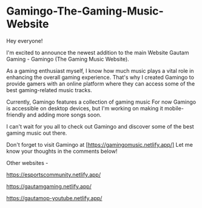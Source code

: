 # Gamingo-The-Gaming-Music-Website
Hey everyone!

I'm excited to announce the newest addition to the main Website Gautam Gaming - Gamingo (The Gaming Music Website).

As a gaming enthusiast myself, I know how much music plays a vital role in enhancing the overall gaming experience. That's why I created Gamingo to provide gamers with an online platform where they can access some of the best gaming-related music tracks.

Currently, Gamingo features a collection of gaming music For now Gamingo is accessible on desktop devices, but I'm working on making it mobile-friendly and adding more songs soon. 

I can't wait for you all to check out Gamingo and discover some of the best gaming music out there.

Don't forget to visit Gamingo at [https://gamingomusic.netlify.app/] Let me know your thoughts in the comments below!


Other websites -

https://esportscommunity.netlify.app/

https://gautamgaming.netlify.app/

https://gautamop-youtube.netlify.app/

